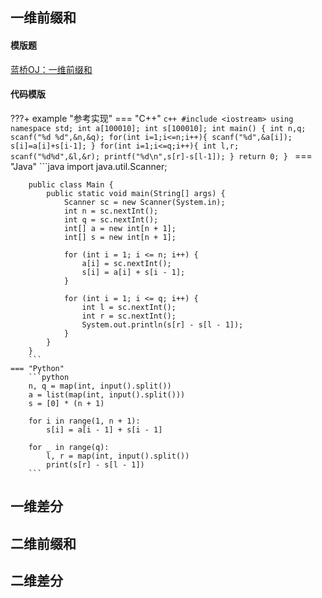 ## 一维前缀和

#### 模版题

[蓝桥OJ：一维前缀和](https://www.lanqiao.cn/problems/18437/learning/)

#### 代码模版
???+ example "参考实现"
    === "C++"
        ```c++
        #include <iostream>
        using namespace std;
        int a[100010];
        int s[100010];
        int main()
        {
            int n,q;
            scanf("%d %d",&n,&q);
            for(int i=1;i<=n;i++){
                scanf("%d",&a[i]);
                s[i]=a[i]+s[i-1];
            }
            for(int i=1;i<=q;i++){
                int l,r;
                scanf("%d%d",&l,&r);
                printf("%d\n",s[r]-s[l-1]);
            }
            return 0;
        }
        ```
    === "Java"
        ```java
        import java.util.Scanner;

        public class Main {
            public static void main(String[] args) {
                Scanner sc = new Scanner(System.in);
                int n = sc.nextInt();
                int q = sc.nextInt();
                int[] a = new int[n + 1];
                int[] s = new int[n + 1];

                for (int i = 1; i <= n; i++) {
                    a[i] = sc.nextInt();
                    s[i] = a[i] + s[i - 1];
                }

                for (int i = 1; i <= q; i++) {
                    int l = sc.nextInt();
                    int r = sc.nextInt();
                    System.out.println(s[r] - s[l - 1]);
                }
            }
        }
        ```
    === "Python"
        ```python
        n, q = map(int, input().split())
        a = list(map(int, input().split()))
        s = [0] * (n + 1)

        for i in range(1, n + 1):
            s[i] = a[i - 1] + s[i - 1]

        for _ in range(q):
            l, r = map(int, input().split())
            print(s[r] - s[l - 1])
        ```

## 一维差分

## 二维前缀和

## 二维差分